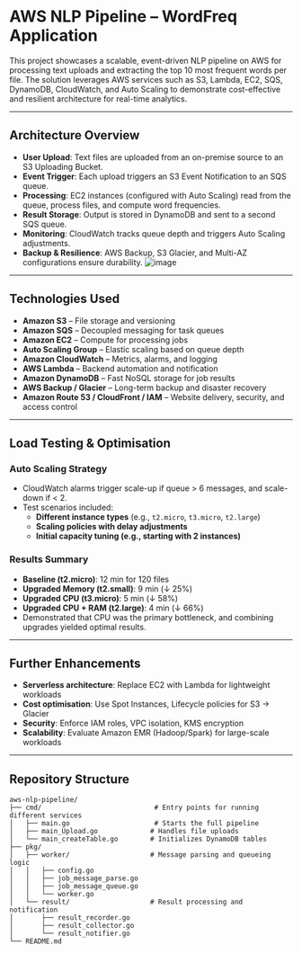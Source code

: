 # AWS NLP Pipeline – WordFreq Application

This project showcases a scalable, event-driven NLP pipeline on AWS for processing text uploads and extracting the top 10 most frequent words per file. The solution leverages AWS services such as S3, Lambda, EC2, SQS, DynamoDB, CloudWatch, and Auto Scaling to demonstrate cost-effective and resilient architecture for real-time analytics.

---

## Architecture Overview

- **User Upload**: Text files are uploaded from an on-premise source to an S3 Uploading Bucket.
- **Event Trigger**: Each upload triggers an S3 Event Notification to an SQS queue.
- **Processing**: EC2 instances (configured with Auto Scaling) read from the queue, process files, and compute word frequencies.
- **Result Storage**: Output is stored in DynamoDB and sent to a second SQS queue.
- **Monitoring**: CloudWatch tracks queue depth and triggers Auto Scaling adjustments.
- **Backup & Resilience**: AWS Backup, S3 Glacier, and Multi-AZ configurations ensure durability.
![image](https://github.com/user-attachments/assets/5c75cda5-0d6d-46b3-bcb9-617a7721bbb4)

---

## Technologies Used

- **Amazon S3** – File storage and versioning  
- **Amazon SQS** – Decoupled messaging for task queues  
- **Amazon EC2** – Compute for processing jobs  
- **Auto Scaling Group** – Elastic scaling based on queue depth  
- **Amazon CloudWatch** – Metrics, alarms, and logging  
- **AWS Lambda** – Backend automation and notification  
- **Amazon DynamoDB** – Fast NoSQL storage for job results  
- **AWS Backup / Glacier** – Long-term backup and disaster recovery  
- **Amazon Route 53 / CloudFront / IAM** – Website delivery, security, and access control  

---

## Load Testing & Optimisation

### Auto Scaling Strategy
- CloudWatch alarms trigger scale-up if queue > 6 messages, and scale-down if < 2.
- Test scenarios included:
  - **Different instance types** (e.g., `t2.micro`, `t3.micro`, `t2.large`)
  - **Scaling policies with delay adjustments**
  - **Initial capacity tuning (e.g., starting with 2 instances)**

### Results Summary
- **Baseline (t2.micro)**: 12 min for 120 files  
- **Upgraded Memory (t2.small)**: 9 min (↓ 25%)  
- **Upgraded CPU (t3.micro)**: 5 min (↓ 58%)  
- **Upgraded CPU + RAM (t2.large)**: 4 min (↓ 66%)  
- Demonstrated that CPU was the primary bottleneck, and combining upgrades yielded optimal results.

---

## Further Enhancements

- **Serverless architecture**: Replace EC2 with Lambda for lightweight workloads  
- **Cost optimisation**: Use Spot Instances, Lifecycle policies for S3 → Glacier  
- **Security**: Enforce IAM roles, VPC isolation, KMS encryption  
- **Scalability**: Evaluate Amazon EMR (Hadoop/Spark) for large-scale workloads

---

## Repository Structure

```plaintext
aws-nlp-pipeline/
├── cmd/                            # Entry points for running different services
│   ├── main.go                     # Starts the full pipeline
│   ├── main_Upload.go             # Handles file uploads
│   └── main_createTable.go        # Initializes DynamoDB tables
├── pkg/
│   ├── worker/                    # Message parsing and queueing logic
│   │   ├── config.go
│   │   ├── job_message_parse.go
│   │   ├── job_message_queue.go
│   │   └── worker.go
│   └── result/                    # Result processing and notification
│       ├── result_recorder.go
│       ├── result_collector.go
│       └── result_notifier.go
└── README.md


